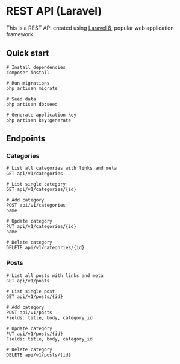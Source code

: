 # REST API (Laravel)

This is a REST API created using <a href="https://github.com/laravel/laravel" target="_blank">Laravel 8</a>, popular web application framework.

## Quick start

```
# Install dependencies
composer install

# Run migrations
php artisan migrate

# Seed data
php artisan db:seed

# Generate application key
php artisan key:generate
```

## Endpoints

### Categories
```
# List all categories with links and meta
GET api/v1/categories

# List single category
GET api/v1/categories/{id}

# Add category
POST api/v1/categories
name

# Update category
PUT api/v1/categories/{id}
name

# Delete category
DELETE api/v1/categories/{id}
```

### Posts
```
# List all posts with links and meta
GET api/v1/posts

# List single post
GET api/v1/posts/{id}

# Add category
POST api/v1/posts
Fields: title, body, category_id

# Update category
PUT api/v1/posts/{id}
Fields: title, body, category_id

# Delete category
DELETE api/v1/posts/{id}
```


